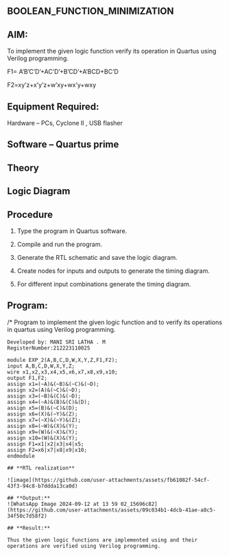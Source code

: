 ##  BOOLEAN_FUNCTION_MINIMIZATION

## **AIM:**

To implement the given logic function verify its operation in Quartus using Verilog programming.

F1= A’B’C’D’+AC’D’+B’CD’+A’BCD+BC’D 

F2=xy’z+x’y’z+w’xy+wx’y+wxy

## **Equipment Required:**

Hardware – PCs, Cyclone II , USB flasher

## **Software – Quartus prime**

## **Theory**

## **Logic Diagram**

## **Procedure**

1.	Type the program in Quartus software.

2.	Compile and run the program.

3.	Generate the RTL schematic and save the logic diagram.

4.	Create nodes for inputs and outputs to generate the timing diagram.

5.	For different input combinations generate the timing diagram.


## **Program:**

/* Program to implement the given logic function and to verify its operations in quartus using Verilog programming. 
```
Developed by: MANI SRI LATHA . M
RegisterNumber:212223110025

module EXP_2(A,B,C,D,W,X,Y,Z,F1,F2);
input A,B,C,D,W,X,Y,Z;
wire x1,x2,x3,x4,x5,x6,x7,x8,x9,x10;
output F1,F2;
assign x1=(~A)&(~B)&(~C)&(~D);
assign x2=(A)&(~C)&(~D);
assign x3=(~B)&(C)&(~D);
assign x4=(~A)&(B)&(C)&(D);
assign x5=(B)&(~C)&(D);
assign x6=(X)&(~Y)&(Z);
assign x7=(~X)&(~Y)&(Z);
assign x8=(~W)&(X)&(Y);
assign x9=(W)&(~X)&(Y);
assign x10=(W)&(X)&(Y);
assign F1=x1|x2|x3|x4|x5;
assign F2=x6|x7|x8|x9|x10;
endmodule
```
```
## **RTL realization**

![image](https://github.com/user-attachments/assets/fb61082f-54cf-43f3-94c8-b7ddda13ca0d)

## **Output:**
![WhatsApp Image 2024-09-12 at 13 59 02_15696c82](https://github.com/user-attachments/assets/09c034b1-4dcb-41ae-a8c5-34f50c7d58f2)

## **Result:**

Thus the given logic functions are implemented using and their operations are verified using Verilog programming.

